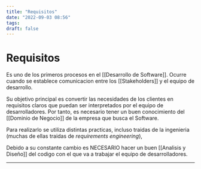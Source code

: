 ```yaml
---
title: "Requisitos"
date: "2022-09-03 08:56"
tags: 
draft: false
---
```

# Requisitos
Es uno de los primeros procesos en el [[Desarrollo de Software]]. Ocurre cuando se establece comunicacion entre los [[Stakeholders]] y el equipo de desarrollo.

Su objetivo principal es convertir las necesidades de los clientes en requisitos claros que puedan ser interpretados por el equipo de desarrolladores. Por tanto, es necesario tener un buen conocimiento del [[Dominio de Negocio]] de la empresa que busca el Software.

Para realizarlo se utiliza distintas practicas, incluso traidas de la ingenieria (muchas de ellas traidas de *requirements engineering*),

Debido a su constante cambio es NECESARIO hacer un buen [[Analisis y Diseño]] del codigo con el que va a trabajar el equipo de desarrolladores.
___
